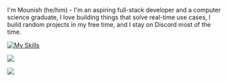 I'm Mounish (he/him) - I'm an aspiring full-stack developer and a computer science graduate, I love building things that solve real-time use cases, I build random projects in my free time, and I stay on Discord most of the time.

[![My Skills](https://skillicons.dev/icons?i=c,cpp,python,js,react,tailwind,java,git,mysql,tensorflow,vscode)](https://skillicons.dev)

![](https://dcbadge.limes.pink/api/shield/767721020588556319?style=flat)

[![](https://visitcount.itsvg.in/api?id=mounishvatti&icon=7&color=12)](https://visitcount.itsvg.in)


  


